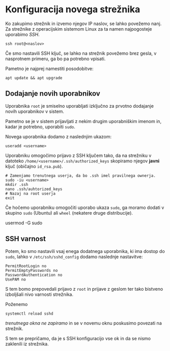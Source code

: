 # Konfiguracija novega strežnika

Ko zakupimo strežnik in izvemo njegov IP naslov, se lahko povežemo nanj.
Za strežnike z operacijskim sistemom Linux za ta namen najpogosteje uporabimo *SSH*.

    ssh root@<naslov>

Če smo nastavili SSH ključ, se lahko na strežnik povežemo brez gesla, v nasprotnem primeru, ga bo pa potrebno vpisati.

Pametno je najprej namestiti posodobitve:

    apt update && apt upgrade
   

## Dodajanje novih uporabnikov

Uporabnika `root` je smiselno uporabljati izključno za prvotno dodajanje novih uporabnikov v sistem.

Pametno se je v sistem prijavljati z nekim drugim uporabniškim imenom in, kadar je potrebno, uporabiti `sudo`.

Novega uporabnika dodamo z naslednjim ukazom:

    useradd <username>


Uporabniku omogočimo prijavo z SSH ključem tako, da na strežniku v datoteko `/home/<username>/.ssh/authorized_keys` skopiramo njegov **javni** ključ (običajno `id_rsa.pub`).

    # Zamenjamo trenutnega userja, da bo .ssh imel pravilnega ownerja.
    sudo -iu <username>
    mkdir .ssh
    nano .ssh/auhtorized_keys
    # Nazaj na root userja
    exit


Če hočemo uporabniku omogočiti uporabo ukaza `sudo`, ga moramo dodati v skupino `sudo` (Ubuntu) ali `wheel` (nekatere druge distribucije).

   usermod <username> -G sudo


## SSH varnost

Potem, ko smo nastavili vsaj enega dodatnega uporabnika, ki ima dostop do `sudo`, lahko v `/etc/ssh/sshd_config` dodamo naslednje nastavitve:

    PermitRootLogin no
    PermitEmptyPasswords no
    PasswordAuthentication no
    UsePAM no

S tem bomo prepovedali prijavo z `root` in prijave z geslom ter tako bistveno izboljšali nivo varnosti strežnika.

Poženemo 

    systemctl reload sshd

*trenutnega okna ne zapiramo* in se v novemu oknu poskusimo povezati na strežnik.

S tem se prepričamo, da je s SSH konfiguracijo vse ok in da se nismo zaklenili iz strežnika.
